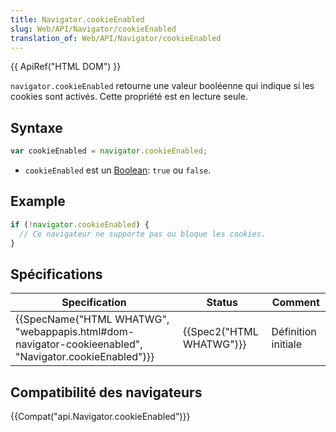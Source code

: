 ```yaml
---
title: Navigator.cookieEnabled
slug: Web/API/Navigator/cookieEnabled
translation_of: Web/API/Navigator/cookieEnabled
---
```

{{ ApiRef("HTML DOM") }}

`navigator.cookieEnabled` retourne une valeur booléenne qui indique si les cookies sont activés. Cette propriété est en lecture seule.

## Syntaxe

```js
var cookieEnabled = navigator.cookieEnabled;
```

- `cookieEnabled` est un [Boolean](/fr/docs/Glossary/Boolean): `true` ou `false`.

## Example

```js
if (!navigator.cookieEnabled) {
  // Ce navigateur ne supporte pas ou bloque les cookies.
}
```

## Spécifications

| Specification                                                                                                                            | Status                           | Comment             |
| ---------------------------------------------------------------------------------------------------------------------------------------- | -------------------------------- | ------------------- |
| {{SpecName("HTML WHATWG", "webappapis.html#dom-navigator-cookieenabled", "Navigator.cookieEnabled")}} | {{Spec2("HTML WHATWG")}} | Définition initiale |

## Compatibilité des navigateurs

{{Compat("api.Navigator.cookieEnabled")}}
